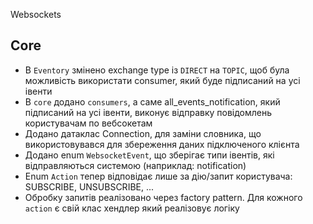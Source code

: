 Websockets
## Core

* В `Eventory` змінено exchange type із `DIRECT` на `TOPIC`, щоб була можливість використати consumer, який буде підписаний на усі івенти
* В `core` додано `consumers`, а саме all_events_notification, який підписаний на усі івенти, виконує відправку повідомлень користувачам по вебсокетам
* Додано датаклас Connection, для заміни словника, що використовувався для збереження даних підключеного клієнта
* Додано enum `WebsocketEvent`, що зберігає типи івентів, які відправляються системою (наприклад: notification)
* Enum `Action` тепер відповідає лише за дію/запит користувача: SUBSCRIBE, UNSUBSCRIBE, ...
* Обробку запитів реалізовано через factory pattern. Для кожного `action` є свій клас хендлер який реалізовує логіку



